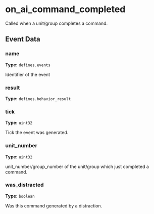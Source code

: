 # on_ai_command_completed

Called when a unit/group completes a command.

## Event Data

### name

**Type:** `defines.events`

Identifier of the event

### result

**Type:** `defines.behavior_result`

### tick

**Type:** `uint32`

Tick the event was generated.

### unit_number

**Type:** `uint32`

unit_number/group_number of the unit/group which just completed a command.

### was_distracted

**Type:** `boolean`

Was this command generated by a distraction.

